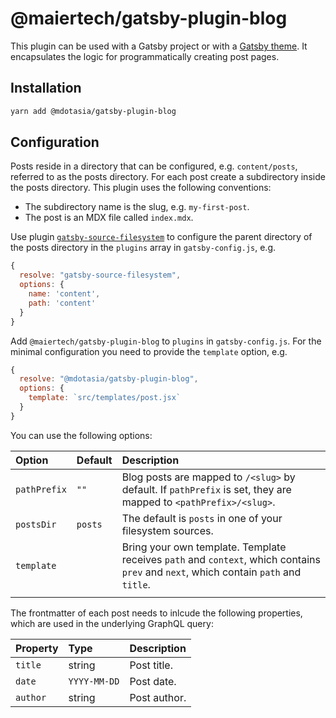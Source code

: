 # @maiertech/gatsby-plugin-blog

This plugin can be used with a Gatsby project or with a [Gatsby theme](https://www.gatsbyjs.org/docs/themes/).
It encapsulates the logic for programmatically creating post pages.

## Installation

```bash
yarn add @mdotasia/gatsby-plugin-blog
```

## Configuration

Posts reside in a directory that can be configured, e.g. `content/posts`, referred to as the posts directory. For each post create a subdirectory inside the posts directory. This plugin uses the following conventions:

- The subdirectory name is the slug, e.g. `my-first-post`.
- The post is an MDX file called `index.mdx`.

Use plugin [`gatsby-source-filesystem`](https://www.gatsbyjs.org/packages/gatsby-source-filesystem/) to configure the parent directory of the posts directory in the `plugins` array in `gatsby-config.js`, e.g.

```js
{
  resolve: "gatsby-source-filesystem",
  options: {
    name: 'content',
    path: 'content'
  }
}
```

Add `@maiertech/gatsby-plugin-blog` to `plugins` in `gatsby-config.js`. For the minimal configuration you need to provide the `template` option, e.g.

```js
{
  resolve: "@mdotasia/gatsby-plugin-blog",
  options: {
    template: `src/templates/post.jsx`
  }
}
```

You can use the following options:

| Option       | Default | Description                                                                                                                          |
| :----------- | :------ | :----------------------------------------------------------------------------------------------------------------------------------- |
| `pathPrefix` | `""`    | Blog posts are mapped to `/<slug>` by default. If `pathPrefix` is set, they are mapped to `<pathPrefix>/<slug>`.                     |
| `postsDir`   | `posts` | The default is `posts` in one of your filesystem sources.                                                                            |
| `template`   |         | Bring your own template. Template receives `path` and `context`, which contains `prev` and `next`, which contain `path` and `title`. |
|              |

The frontmatter of each post needs to inlcude the following properties, which are used in the underlying GraphQL query:

| Property | Type         | Description  |
| :------- | :----------- | :----------- |
| `title`  | string       | Post title.  |
| `date`   | `YYYY-MM-DD` | Post date.   |
| `author` | string       | Post author. |
